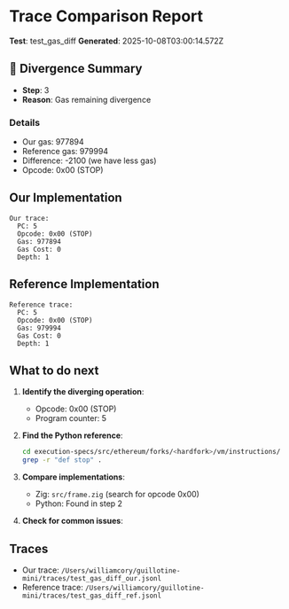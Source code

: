 # Trace Comparison Report

**Test**: test_gas_diff
**Generated**: 2025-10-08T03:00:14.572Z

## 🚨 Divergence Summary

- **Step**: 3
- **Reason**: Gas remaining divergence

### Details

- Our gas: 977894
- Reference gas: 979994
- Difference: -2100 (we have less gas)
- Opcode: 0x00 (STOP)

## Our Implementation

```
Our trace:
  PC: 5
  Opcode: 0x00 (STOP)
  Gas: 977894
  Gas Cost: 0
  Depth: 1
```

## Reference Implementation

```
Reference trace:
  PC: 5
  Opcode: 0x00 (STOP)
  Gas: 979994
  Gas Cost: 0
  Depth: 1
```

## What to do next

1. **Identify the diverging operation**:
   - Opcode: 0x00 (STOP)
   - Program counter: 5

2. **Find the Python reference**:
   ```bash
   cd execution-specs/src/ethereum/forks/<hardfork>/vm/instructions/
   grep -r "def stop" .
   ```

3. **Compare implementations**:
   - Zig: `src/frame.zig` (search for opcode 0x00)
   - Python: Found in step 2

4. **Check for common issues**:

## Traces

- Our trace: `/Users/williamcory/guillotine-mini/traces/test_gas_diff_our.jsonl`
- Reference trace: `/Users/williamcory/guillotine-mini/traces/test_gas_diff_ref.jsonl`
